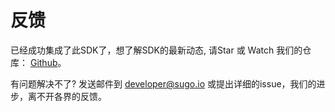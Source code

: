 # 反馈

已经成功集成了此SDK了，想了解SDK的最新动态, 请Star 或 Watch 我们的仓库： [Github](https://github.com/Datafruit/sugo-objc-sdk.git)。

有问题解决不了? 发送邮件到 [developer@sugo.io](https://github.com/Datafruit/sugo-objc-sdk/blob/master/Documentation/zh_Hans/developer@sugo.io) 或提出详细的issue，我们的进步，离不开各界的反馈。

